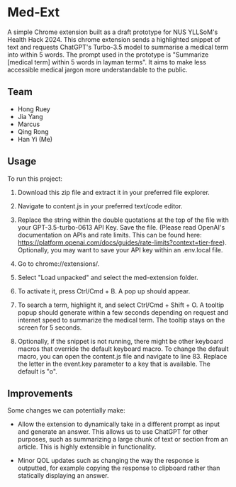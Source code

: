 # Med-Ext

A simple Chrome extension built as a draft prototype for NUS YLLSoM's Health Hack 2024. This chrome extension sends a highlighted snippet of text and requests ChatGPT's Turbo-3.5 model to summarise a medical term into within 5 words. The prompt used in the prototype is "Summarize [medical term] within 5 words in layman terms". It aims to make less accessible medical jargon more understandable to the public.

## Team

- Hong Ruey
- Jia Yang
- Marcus
- Qing Rong
- Han Yi (Me)

## Usage

To run this project:

1. Download this zip file and extract it in your preferred file explorer.

2. Navigate to content.js in your preferred text/code editor.

3. Replace the string within the double quotations at the top of the file with your GPT-3.5-turbo-0613 API Key. Save the file. (Please read OpenAI's documentation on APIs and rate limits. This can be found here: https://platform.openai.com/docs/guides/rate-limits?context=tier-free). Optionally, you may want to save your API key within an .env.local file.

4. Go to chrome://extensions/.

5. Select "Load unpacked" and select the med-extension folder.

6. To activate it, press Ctrl/Cmd + B. A pop up should appear.

7. To search a term, highlight it, and select Ctrl/Cmd + Shift + O. A tooltip popup should generate within a few seconds depending on request and internet speed to summarize the medical term. The tooltip stays on the screen for 5 seconds.

8. Optionally, if the snippet is not running, there might be other keyboard macros that override the default keyboard macro. To change the default macro, you can open the content.js file and navigate to line 83. Replace the letter in the event.key parameter to a key that is available. The default is "o".

## Improvements

Some changes we can potentially make:

- Allow the extension to dynamically take in a different prompt as input and generate an answer. This allows us to use ChatGPT for other purposes, such as summarizing a large chunk of text or section from an article. This is highly extensible in functionality.

- Minor QOL updates such as changing the way the response is outputted, for example copying the response to clipboard rather than statically displaying an answer.
